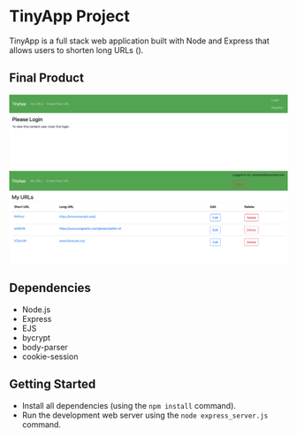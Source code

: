 # TinyApp Project

TinyApp is a full stack web application built with Node and Express that allows users to shorten long URLs ().

## Final Product

!["screenshpt of /urls page while logged out"](https://github.com/wint3rsun/tinyapp/blob/master/docs/urls_page_loggedOut.png?raw=true)
!["screenshot of /urls page while logged in"](https://github.com/wint3rsun/tinyapp/blob/master/docs/urls_page_loggedIn.png?raw=true)

## Dependencies

- Node.js
- Express
- EJS
- bycrypt
- body-parser
- cookie-session

## Getting Started

- Install all dependencies (using the `npm install` command).
- Run the development web server using the `node express_server.js` command.